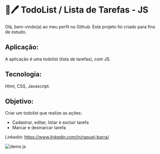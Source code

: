 # 📑🖊 TodoList / Lista de Tarefas - JS
Olá, bem-vindo(a) ao meu perfil no Github.
Este projeto foi criado para fins de estudo.

## Aplicação:
A aplicação é uma todolist (lista de tarefas), com JS.

## Tecnologia:
Html, CSS, Javascript.

## Objetivo:
Criar um todolist que realize as ações:
- Cadastrar, editar, listar e excluir tarefa
- Marcar e desmarcar tarefa

Linkedin: <https://www.linkedin.com/in/raquel-barra/>


![demo js](https://user-images.githubusercontent.com/8225317/217034060-e2bd2f76-8947-4282-8902-414ffee0e749.gif)
